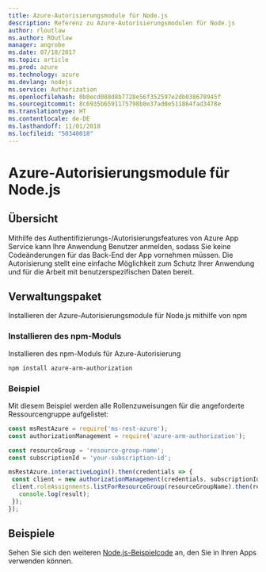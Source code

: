 ```yaml
---
title: Azure-Autorisierungsmodule für Node.js
description: Referenz zu Azure-Autorisierungsmodulen für Node.js
author: rloutlaw
ms.author: ROutlaw
manager: angrobe
ms.date: 07/18/2017
ms.topic: article
ms.prod: azure
ms.technology: azure
ms.devlang: nodejs
ms.service: Authorization
ms.openlocfilehash: 0b0ecd088d8b7728e56f352597e2db038678945f
ms.sourcegitcommit: 8c6935b6591175798b8e37ad0e511864fad3478e
ms.translationtype: HT
ms.contentlocale: de-DE
ms.lasthandoff: 11/01/2018
ms.locfileid: "50340018"
---
```

# <a name="azure-authorization-modules-for-nodejs"></a>Azure-Autorisierungsmodule für Node.js

## <a name="overview"></a>Übersicht

Mithilfe des Authentifizierungs-/Autorisierungsfeatures von Azure App Service kann Ihre Anwendung Benutzer anmelden, sodass Sie keine Codeänderungen für das Back-End der App vornehmen müssen. Die Autorisierung stellt eine einfache Möglichkeit zum Schutz Ihrer Anwendung und für die Arbeit mit benutzerspezifischen Daten bereit.

## <a name="management-package"></a>Verwaltungspaket

Installieren der Azure-Autorisierungsmodule für Node.js mithilfe von npm

### <a name="install-the-npm-module"></a>Installieren des npm-Moduls

Installieren des npm-Moduls für Azure-Autorisierung

```bash
npm install azure-arm-authorization
```

### <a name="example"></a>Beispiel

Mit diesem Beispiel werden alle Rollenzuweisungen für die angeforderte Ressourcengruppe aufgelistet:

```javascript
const msRestAzure = require('ms-rest-azure');
const authorizationManagement = require('azure-arm-authorization');

const resourceGroup = 'resource-group-name';
const subscriptionId = 'your-subscription-id';

msRestAzure.interactiveLogin().then(credentials => {
 const client = new authorizationManagement(credentials, subscriptionId);
 client.roleAssignments.listForResourceGroup(resourceGroupName).then(result => {
   console.log(result);
 });
});
```

## <a name="samples"></a>Beispiele

Sehen Sie sich den weiteren [Node.js-Beispielcode](https://azure.microsoft.com/resources/samples/?platform=nodejs) an, den Sie in Ihren Apps verwenden können.
